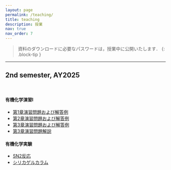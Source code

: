 ```yaml
---
layout: page
permalink: /teaching/
title: teaching
description: 授業
nav: true
nav_order: 7
---
```


> 資料のダウンロードに必要なパスワードは，授業中に公開いたします．
{: .block-tip }

<hr/>
<h2>2nd semester, AY2025</h2>

<br>

#### 有機化学演習I

- [第1章演習問題および解答例](https://wongzit.github.io/assets/pdf/2025_exoc1.pdf)
- [第2章演習問題および解答例](https://wongzit.github.io/assets/pdf/2025_exoc2.pdf)
- [第3章演習問題および解答例](https://wongzit.github.io/assets/pdf/2025_exoc3.pdf)
- [第3章演習問題解説]()

#### 有機化学実験

- [SN2反応](https://wongzit.github.io/error4/)
- [シリカゲルカラム](https://wongzit.github.io/error5/)

